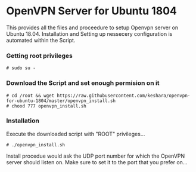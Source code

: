 # OpenVPN Server for Ubuntu 1804
This provides all the files and proceedure to setup Openvpn server on Ubuntu 18.04. Installation and Setting up nessecery configuration is automated within the Script.

### Getting root privileges
```
# sudo su -
```

### Download the Script and set enough permision on it
```
# cd /root && wget https://raw.githubusercontent.com/keshara/openvpn-for-ubuntu-1804/master/openvpn_install.sh
# chood 777 openvpn_install.sh
```

### Installation
Execute the downloaded script with "ROOT" privileges...
```
# ./openvpn_install.sh
```

Install procedue would ask the UDP port number for which the OpenVPN server should listen on. Make sure to set it to the port that you prefer on...
